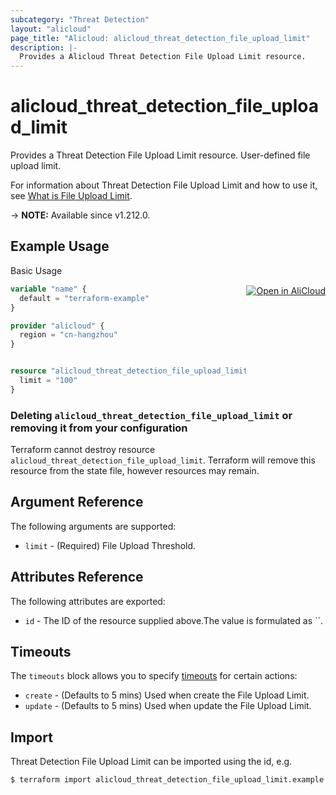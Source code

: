 ```yaml
---
subcategory: "Threat Detection"
layout: "alicloud"
page_title: "Alicloud: alicloud_threat_detection_file_upload_limit"
description: |-
  Provides a Alicloud Threat Detection File Upload Limit resource.
---
```


# alicloud_threat_detection_file_upload_limit

Provides a Threat Detection File Upload Limit resource. User-defined file upload limit.

For information about Threat Detection File Upload Limit and how to use it, see [What is File Upload Limit](https://next.api.alibabacloud.com/document/Sas/2018-12-03/GetFileUploadLimit).

-> **NOTE:** Available since v1.212.0.

## Example Usage
<div class="oics-button" style="float: right;margin: 0 0 -40px 0;">
  <a href="https://api.aliyun.com/api-tools/terraform?resource=alicloud_threat_detection_file_upload_limit&exampleId=28e17fc4-c3be-dc39-4564-8972b39eb12b1438f8d3&activeTab=example&spm=docs.r.threat_detection_file_upload_limit.0.28e17fc4c3" target="_blank">
    <img alt="Open in AliCloud" src="https://img.alicdn.com/imgextra/i1/O1CN01hjjqXv1uYUlY56FyX_!!6000000006049-55-tps-254-36.svg" style="max-height: 44px; margin: 32px auto; max-width: 100%;">
  </a>
</div>

Basic Usage

```terraform
variable "name" {
  default = "terraform-example"
}

provider "alicloud" {
  region = "cn-hangzhou"
}


resource "alicloud_threat_detection_file_upload_limit" "default" {
  limit = "100"
}
```

### Deleting `alicloud_threat_detection_file_upload_limit` or removing it from your configuration

Terraform cannot destroy resource `alicloud_threat_detection_file_upload_limit`. Terraform will remove this resource from the state file, however resources may remain.

## Argument Reference

The following arguments are supported:
* `limit` - (Required) File Upload Threshold.

## Attributes Reference

The following attributes are exported:
* `id` - The ID of the resource supplied above.The value is formulated as ``.

## Timeouts

The `timeouts` block allows you to specify [timeouts](https://www.terraform.io/docs/configuration-0-11/resources.html#timeouts) for certain actions:
* `create` - (Defaults to 5 mins) Used when create the File Upload Limit.
* `update` - (Defaults to 5 mins) Used when update the File Upload Limit.

## Import

Threat Detection File Upload Limit can be imported using the id, e.g.

```shell
$ terraform import alicloud_threat_detection_file_upload_limit.example 
```